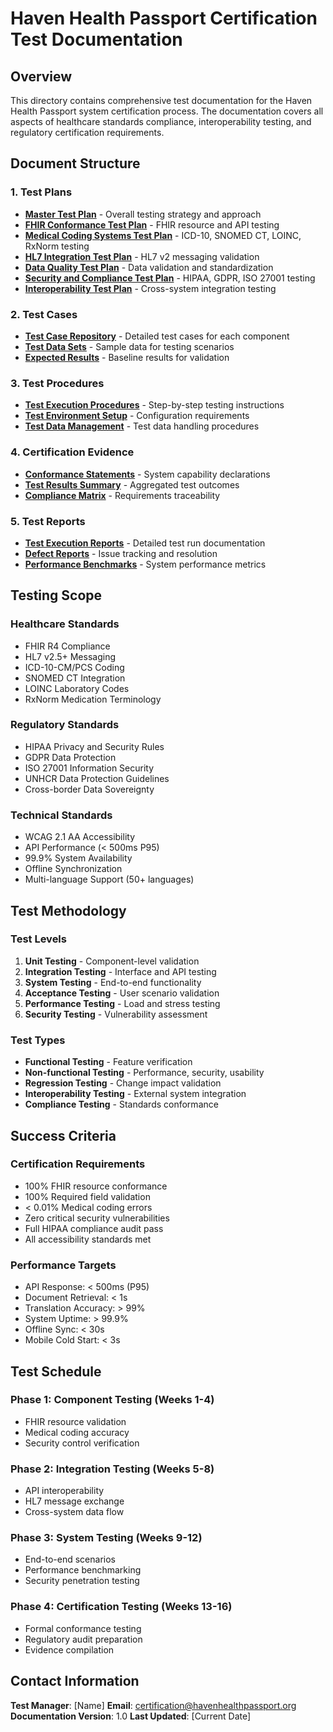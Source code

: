 # Haven Health Passport Certification Test Documentation

## Overview

This directory contains comprehensive test documentation for the Haven Health Passport system certification process. The documentation covers all aspects of healthcare standards compliance, interoperability testing, and regulatory certification requirements.

## Document Structure

### 1. Test Plans
- **[Master Test Plan](./01-master-test-plan.md)** - Overall testing strategy and approach
- **[FHIR Conformance Test Plan](./02-fhir-conformance-test-plan.md)** - FHIR resource and API testing
- **[Medical Coding Systems Test Plan](./03-medical-coding-test-plan.md)** - ICD-10, SNOMED CT, LOINC, RxNorm testing
- **[HL7 Integration Test Plan](./04-hl7-integration-test-plan.md)** - HL7 v2 messaging validation
- **[Data Quality Test Plan](./05-data-quality-test-plan.md)** - Data validation and standardization
- **[Security and Compliance Test Plan](./06-security-compliance-test-plan.md)** - HIPAA, GDPR, ISO 27001 testing
- **[Interoperability Test Plan](./07-interoperability-test-plan.md)** - Cross-system integration testing

### 2. Test Cases
- **[Test Case Repository](./test-cases/)** - Detailed test cases for each component
- **[Test Data Sets](./test-data/)** - Sample data for testing scenarios
- **[Expected Results](./expected-results/)** - Baseline results for validation

### 3. Test Procedures
- **[Test Execution Procedures](./procedures/test-execution.md)** - Step-by-step testing instructions
- **[Test Environment Setup](./procedures/environment-setup.md)** - Configuration requirements
- **[Test Data Management](./procedures/data-management.md)** - Test data handling procedures

### 4. Certification Evidence
- **[Conformance Statements](./evidence/conformance-statements.md)** - System capability declarations
- **[Test Results Summary](./evidence/test-results-summary.md)** - Aggregated test outcomes
- **[Compliance Matrix](./evidence/compliance-matrix.md)** - Requirements traceability

### 5. Test Reports
- **[Test Execution Reports](./reports/)** - Detailed test run documentation
- **[Defect Reports](./defects/)** - Issue tracking and resolution
- **[Performance Benchmarks](./benchmarks/)** - System performance metrics

## Testing Scope

### Healthcare Standards
- FHIR R4 Compliance
- HL7 v2.5+ Messaging
- ICD-10-CM/PCS Coding
- SNOMED CT Integration
- LOINC Laboratory Codes
- RxNorm Medication Terminology

### Regulatory Standards
- HIPAA Privacy and Security Rules
- GDPR Data Protection
- ISO 27001 Information Security
- UNHCR Data Protection Guidelines
- Cross-border Data Sovereignty

### Technical Standards
- WCAG 2.1 AA Accessibility
- API Performance (< 500ms P95)
- 99.9% System Availability
- Offline Synchronization
- Multi-language Support (50+ languages)

## Test Methodology

### Test Levels
1. **Unit Testing** - Component-level validation
2. **Integration Testing** - Interface and API testing
3. **System Testing** - End-to-end functionality
4. **Acceptance Testing** - User scenario validation
5. **Performance Testing** - Load and stress testing
6. **Security Testing** - Vulnerability assessment

### Test Types
- **Functional Testing** - Feature verification
- **Non-functional Testing** - Performance, security, usability
- **Regression Testing** - Change impact validation
- **Interoperability Testing** - External system integration
- **Compliance Testing** - Standards conformance

## Success Criteria

### Certification Requirements
- 100% FHIR resource conformance
- 100% Required field validation
- < 0.01% Medical coding errors
- Zero critical security vulnerabilities
- Full HIPAA compliance audit pass
- All accessibility standards met

### Performance Targets
- API Response: < 500ms (P95)
- Document Retrieval: < 1s
- Translation Accuracy: > 99%
- System Uptime: > 99.9%
- Offline Sync: < 30s
- Mobile Cold Start: < 3s

## Test Schedule

### Phase 1: Component Testing (Weeks 1-4)
- FHIR resource validation
- Medical coding accuracy
- Security control verification

### Phase 2: Integration Testing (Weeks 5-8)
- API interoperability
- HL7 message exchange
- Cross-system data flow

### Phase 3: System Testing (Weeks 9-12)
- End-to-end scenarios
- Performance benchmarking
- Security penetration testing

### Phase 4: Certification Testing (Weeks 13-16)
- Formal conformance testing
- Regulatory audit preparation
- Evidence compilation

## Contact Information

**Test Manager**: [Name]
**Email**: certification@havenhealthpassport.org
**Documentation Version**: 1.0
**Last Updated**: [Current Date]

